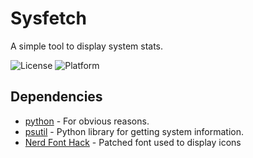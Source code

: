 # Sysfetch
A simple tool to display system stats.

![License](https://img.shields.io/github/license/BiswasJishnu/Sysfetch?style=flat-square)
![Platform](https://img.shields.io/static/v1?label=platform&message=Linux&style=flat-square)
## Dependencies

* [python](https://www.python.org/) - For obvious reasons.
* [psutil](https://pypi.org/project/psutil/) - Python library for getting system information.
* [Nerd Font Hack](https://github.com/ryanoasis/nerd-fonts/tree/master/patched-fonts/Hack) - Patched font used to display icons

